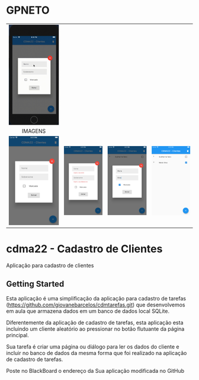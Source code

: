 # GPNETO


<div style="text-align: center"><table>
   
   <tr>
  <td style="text-align: center">
        <img src="https://github.com/gpneto/cdma22/raw/master/imagens/gravacao.gif" width="200" />
    </td>
   </tr>
    <tr>
  <td style="text-align: center">
       IMAGENS
    </td>
   </tr>
<tr>
    <td style="text-align: center">
        <img src="https://github.com/gpneto/cdma22/blob/master/imagens/erro.png?raw=true" width="200" />
    </td>
       <td style="text-align: center">
        <img src="https://github.com/gpneto/cdma22/blob/master/imagens/cadastro_1.png?raw=true" width="200"/>
    </td>
     <td style="text-align: center">
        <img src="https://github.com/gpneto/cdma22/blob/master/imagens/cadastro_2.png?raw=true" width="200"/>
    </td>
    <td style="text-align: center">
        <img src="https://github.com/gpneto/cdma22/blob/master/imagens/lista.png?raw=true" width="200"/>
    </td>

</tr>

</table></div>



# cdma22 - Cadastro de Clientes

Aplicação para cadastro de clientes

## Getting Started

Esta aplicação é uma simplificação da aplicação para cadastro de tarefas (https://github.com/giovanebarcelos/cdmtarefas.git) que desenvolvemos em aula que armazena dados em um banco de dados local SQLite. 

Diferentemente da aplicação de cadastro de tarefas, esta aplicação esta incluindo um cliente aleatório ao pressionar no botão flutuante da página principal. 

Sua tarefa é criar uma página ou diálogo para ler os dados do cliente e incluir no banco de dados da mesma forma que foi realizado na aplicação de cadastro de tarefas. 

Poste no BlackBoard o endereço da Sua aplicação modificada no GitHub 

